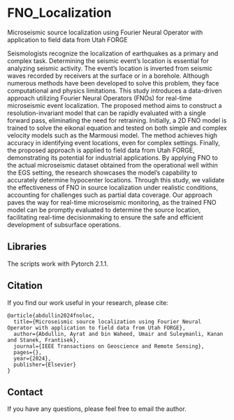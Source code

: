 # FNO_Localization
Microseismic source localization using Fourier Neural Operator with application to field data from Utah FORGE

Seismologists recognize the localization of earthquakes as a primary and complex task. Determining the seismic event’s location is essential for analyzing seismic activity. The event’s location is inverted from seismic waves recorded by receivers at the surface or in a borehole. Although numerous methods have been developed to solve this problem, they face computational and physics limitations. This study introduces a data-driven approach utilizing Fourier Neural Operators (FNOs) for real-time microseismic event localization. The proposed method aims to construct a resolution-invariant model that can be rapidly evaluated with a single forward pass, eliminating the need for retraining. Initially, a 2D FNO model is trained to solve the eikonal equation and tested on both simple and complex velocity models such as the Marmousi model. The method achieves high accuracy in identifying event locations, even for complex settings. Finally, the proposed approach is applied to field data from Utah FORGE, demonstrating its potential for industrial applications. By applying FNO to the actual microseismic dataset obtained from the operational well within the EGS setting, the research showcases the model’s capability to accurately determine hypocenter locations. Through this study, we validate the effectiveness of FNO in source localization under realistic conditions, accounting for challenges such as partial data coverage. Our approach paves the way for real-time microseismic monitoring, as the trained FNO model can be promptly evaluated to determine the source location, facilitating real-time decisionmaking to ensure the safe and efficient development of subsurface operations.


## Libraries
The scripts work with Pytorch 2.1.1.


## Citation
If you find our work useful in your research, please cite:
```
@article{abdullin2024fnoloc,
  title={Microseismic source localization using Fourier Neural Operator with application to field data from Utah FORGE},
  author={Abdullin, Ayrat and bin Waheed, Umair and Suleymanli, Kanan and Stanek, Frantisek},
  journal={IEEE Transactions on Geoscience and Remote Sensing},
  pages={},
  year={2024},
  publisher={Elsevier}
}
```

## Contact
If you have any questions, please feel free to email the author.
